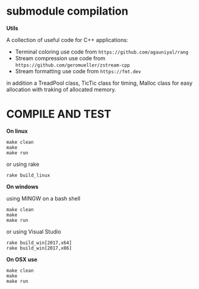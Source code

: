 submodule compilation
=====================

**Utils**

A collection of useful code for C++ applications:

- Terminal coloring use code from `https://github.com/agauniyal/rang`
- Stream compression use code from `https://github.com/geromueller/zstream-cpp`
- Stream formatting use code from  `https://fmt.dev`

in addition a TreadPool class, TicTic class for timing, Malloc class for easy allocation with traking of allocated memory.

COMPILE AND TEST
===============

**On linux**

~~~~
make clean
make
make run
~~~~

or using rake

~~~~
rake build_linux
~~~~

**On windows**

using MINGW on a bash shell

~~~~
make clean
make
make run
~~~~

or using Visual Studio

~~~~
rake build_win[2017,x64]
rake build_win[2017,x86]
~~~~

**On OSX use**

~~~~
make clean
make
make run
~~~~
